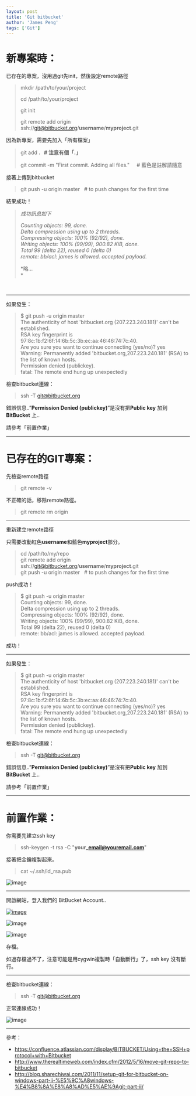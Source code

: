 ```yaml
---
layout: post
title: 'Git bitbucket'
author: 'James Peng'
tags: ['Git']
---
```


# 新專案時：

已存在的專案，沒用過git先init，然後設定remote路徑

> mkdir /path/to/your/project
>
> cd /path/to/your/project
>
> git init
>
> git remote add origin
> ssh://git@bitbucket.org/**username**/**myproject**.git

因為新專案，需要先加入「所有檔案」

> git add **.   \# 注意有個「.」**
>
> git commit -m "First commit. Adding all files."     \#
> 藍色是註解請隨意

接著上傳到bitbucket

> git push -u origin master   \# to push changes for the first time

結果成功！

> *成功訊息如下*
>
> *Counting objects: 99, done.  
> Delta compression using up to 2 threads.  
> Compressing objects: 100% (92/92), done.  
> Writing objects: 100% (99/99), 900.82 KiB, done.  
> Total 99 (delta 22), reused 0 (delta 0)  
> remote: bb/acl: james is allowed. accepted payload.*
>
> *略…  
> *

 

* * * * *

如果發生：

> \$ git push -u origin master  
> The authenticity of host 'bitbucket.org (207.223.240.181)' can't be
> established.  
> RSA key fingerprint is
> 97:8c:1b:f2:6f:14:6b:5c:3b:ec:aa:46:46:74:7c:40.  
> Are you sure you want to continue connecting (yes/no)? yes  
> Warning: Permanently added 'bitbucket.org,207.223.240.181' (RSA) to
> the list of known hosts.  
> Permission denied (publickey).  
> fatal: The remote end hung up unexpectedly  

檢查bitbucket連線：

> ssh -T git@bitbucket.org

錯誤信息..”**Permission Denied (publickey)**”是沒有把**Public key**
加到**BitBucket** 上..

請參考「前置作業」

* * * * *

# **已存在的GIT專案：**

先檢查remote路徑

> git remote -v

不正確的話，移除remote路徑。

> git remote rm origin

* * * * *

重新建立remote路徑

只需要改動紅色**username**和藍色**myproject**部分。

> cd /path/to/my/repo  
> git remote add origin
> ssh://git@bitbucket.org/**username**/**myproject**.git  
> git push -u origin master   \# to push changes for the first time

push成功！

> \$ git push -u origin master  
> Counting objects: 99, done.  
> Delta compression using up to 2 threads.  
> Compressing objects: 100% (92/92), done.  
> Writing objects: 100% (99/99), 900.82 KiB, done.  
> Total 99 (delta 22), reused 0 (delta 0)  
> remote: bb/acl: james is allowed. accepted payload.  

成功！

* * * * *

如果發生：

> \$ git push -u origin master  
> The authenticity of host 'bitbucket.org (207.223.240.181)' can't be
> established.  
> RSA key fingerprint is
> 97:8c:1b:f2:6f:14:6b:5c:3b:ec:aa:46:46:74:7c:40.  
> Are you sure you want to continue connecting (yes/no)? yes  
> Warning: Permanently added 'bitbucket.org,207.223.240.181' (RSA) to
> the list of known hosts.  
> Permission denied (publickey).  
> fatal: The remote end hung up unexpectedly  

檢查bitbucket連線：

> ssh -T git@bitbucket.org

錯誤信息..”**Permission Denied (publickey)**”是沒有把**Public key**
加到**BitBucket** 上..

請參考「前置作業」

* * * * *

# 前置作業：

你需要先建立ssh key

> ssh-keygen -t rsa -C "**your\_email@youremail.com**"

接著把金鑰複製起來。

> cat \~/.ssh/id\_rsa.pub  

![image](http://lh6.ggpht.com/-tSo-F4K2tRo/USQrIKwlqWI/AAAAAAAATCA/kHYPmvmM9jk/image19%25255B1%25255D.png?imgmax=800 "image")

* * * * *

開啟網站，登入我們的 BitBucket Account..

[![image](http://lh3.ggpht.com/-Dq0Wvm7ibL4/USN293GUnaI/AAAAAAAASyE/6eH5puPfbTg/image_thumb%25255B10%25255D.png?imgmax=800 "image")](http://lh4.ggpht.com/-Km7sHEuY0IU/USN29dwTqTI/AAAAAAAASx8/dURNeaApVH0/s1600-h/image%25255B18%25255D.png)

![image](http://lh6.ggpht.com/-j4YWGLmFmY8/USN2_SL9Z_I/AAAAAAAATCI/qd95TEwnPqM/image5%25255B1%25255D.png?imgmax=800 "image")

![image](http://lh6.ggpht.com/-7-x5oTDs6G8/USN3AxuT_CI/AAAAAAAATCM/RXlpP64_h2o/image10%25255B1%25255D.png?imgmax=800 "image")

存檔。

如過存檔過不了，注意可能是用cygwin複製時「自動斷行」了，ssh key
沒有斷行。

* * * * *

檢查bitbucket連線：

> ssh -T git@bitbucket.org

正常連線成功！

![image](http://lh3.ggpht.com/-qlFpt6LglKw/USN3Cj5FRII/AAAAAAAATCQ/K-odOUDWoMU/image24%25255B1%25255D.png?imgmax=800 "image")

* * * * *

參考：

-   <https://confluence.atlassian.com/display/BITBUCKET/Using+the+SSH+protocol+with+Bitbucket>
-   <http://www.therealtimeweb.com/index.cfm/2012/5/16/move-git-repo-to-bitbucket>
-   <http://blog.sharechiwai.com/2011/11/setup-git-for-bitbucket-on-windows-part-ii-%E5%9C%A8windows-%E4%B8%8A%E8%A8%AD%E5%AE%9Agit-part-ii/>

